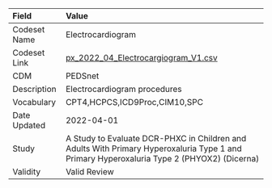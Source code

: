 |Field        |Value                                                                                                                                     |
|:------------|:-----------------------------------------------------------------------------------------------------------------------------------------|
|Codeset Name |Electrocardiogram                                                                                                                         |
|Codeset Link |[px_2022_04_Electrocargiogram_V1.csv](https://github.com/PEDSnet/Variable-Dictionary/blob/main/procedures/px_2022_04_Electrocargiogram_V1.csv)|
|CDM          |PEDSnet                                                                                                                                   |
|Description  |Electrocardiogram procedures                                                                                                              |
|Vocabulary   |CPT4,HCPCS,ICD9Proc,CIM10,SPC                                                                                                             |
|Date Updated |2022-04-01                                                                                                                                |
|Study        |A Study to Evaluate DCR-PHXC in Children and Adults With Primary Hyperoxaluria Type 1 and Primary Hyperoxaluria Type 2 (PHYOX2) (Dicerna) |
|Validity     |Valid Review                                                                                                                              |

